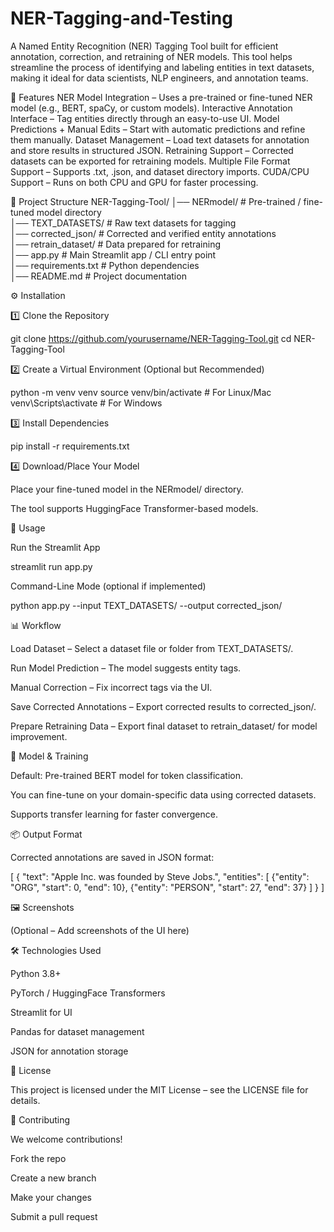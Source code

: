 # NER-Tagging-and-Testing
A Named Entity Recognition (NER) Tagging Tool built for efficient annotation, correction, and retraining of NER models.
This tool helps streamline the process of identifying and labeling entities in text datasets, making it ideal for data scientists, NLP engineers, and annotation teams.

📌 Features
NER Model Integration – Uses a pre-trained or fine-tuned NER model (e.g., BERT, spaCy, or custom models).
Interactive Annotation Interface – Tag entities directly through an easy-to-use UI.
Model Predictions + Manual Edits – Start with automatic predictions and refine them manually.
Dataset Management – Load text datasets for annotation and store results in structured JSON.
Retraining Support – Corrected datasets can be exported for retraining models.
Multiple File Format Support – Supports .txt, .json, and dataset directory imports.
CUDA/CPU Support – Runs on both CPU and GPU for faster processing.

📂 Project Structure
NER-Tagging-Tool/
│── NERmodel/                # Pre-trained / fine-tuned model directory  
│── TEXT_DATASETS/           # Raw text datasets for tagging  
│── corrected_json/          # Corrected and verified entity annotations  
│── retrain_dataset/         # Data prepared for retraining  
│── app.py                   # Main Streamlit app / CLI entry point  
│── requirements.txt         # Python dependencies  
│── README.md                # Project documentation  

⚙️ Installation

1️⃣ Clone the Repository

git clone https://github.com/yourusername/NER-Tagging-Tool.git
cd NER-Tagging-Tool


2️⃣ Create a Virtual Environment (Optional but Recommended)

python -m venv venv
source venv/bin/activate  # For Linux/Mac
venv\Scripts\activate     # For Windows


3️⃣ Install Dependencies

pip install -r requirements.txt


4️⃣ Download/Place Your Model

Place your fine-tuned model in the NERmodel/ directory.

The tool supports HuggingFace Transformer-based models.

🚀 Usage

Run the Streamlit App

streamlit run app.py


Command-Line Mode (optional if implemented)

python app.py --input TEXT_DATASETS/ --output corrected_json/

📊 Workflow

Load Dataset – Select a dataset file or folder from TEXT_DATASETS/.

Run Model Prediction – The model suggests entity tags.

Manual Correction – Fix incorrect tags via the UI.

Save Corrected Annotations – Export corrected results to corrected_json/.

Prepare Retraining Data – Export final dataset to retrain_dataset/ for model improvement.

🧠 Model & Training

Default: Pre-trained BERT model for token classification.

You can fine-tune on your domain-specific data using corrected datasets.

Supports transfer learning for faster convergence.

📦 Output Format

Corrected annotations are saved in JSON format:

[
  {
    "text": "Apple Inc. was founded by Steve Jobs.",
    "entities": [
      {"entity": "ORG", "start": 0, "end": 10},
      {"entity": "PERSON", "start": 27, "end": 37}
    ]
  }
]

🖼️ Screenshots

(Optional – Add screenshots of the UI here)

🛠️ Technologies Used

Python 3.8+

PyTorch / HuggingFace Transformers

Streamlit for UI

Pandas for dataset management

JSON for annotation storage

📜 License

This project is licensed under the MIT License – see the LICENSE file for details.

🤝 Contributing

We welcome contributions!

Fork the repo

Create a new branch

Make your changes

Submit a pull request
